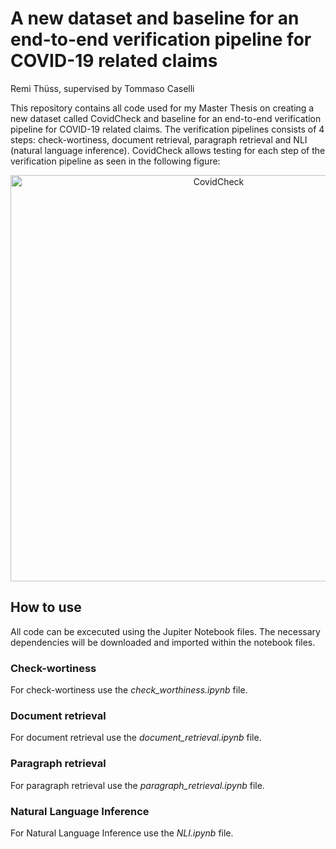 # A new dataset and baseline for an end-to-end verification pipeline for COVID-19 related claims

Remi Thüss, supervised by Tommaso Caselli

This repository contains all code used for my Master Thesis on creating a new dataset called CovidCheck and baseline for an end-to-end verification pipeline for COVID-19 related claims. The verification pipelines consists of 4 steps: check-wortiness, document retrieval, paragraph retrieval and NLI (natural language inference). CovidCheck allows testing for each step of the verification pipeline as seen in the following figure:

<p align="center">
  <img width="650" src="https://user-images.githubusercontent.com/58257391/193020527-8d9b6fbd-c511-426c-8242-afb9523a4fba.png" alt="CovidCheck"/>
</p>

## How to use
All code can be excecuted using the Jupiter Notebook files. The necessary dependencies will be downloaded and imported within the notebook files.

### Check-wortiness
For check-wortiness use the _check_worthiness.ipynb_ file.

### Document retrieval
For document retrieval use the _document_retrieval.ipynb_ file.

### Paragraph retrieval
For paragraph retrieval use the _paragraph_retrieval.ipynb_ file.

### Natural Language Inference
For Natural Language Inference use the _NLI.ipynb_ file.
